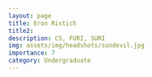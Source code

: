 ```yaml
---
layout: page
title: Eron Ristich 
title2: 
description: CS, FURI, SURI
img: assets/img/headshots/sundevil.jpg
importance: 7
category: Undergraduate
---
```




